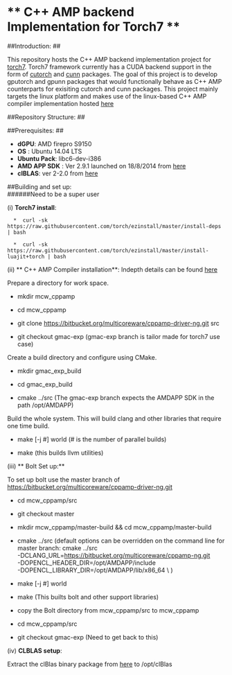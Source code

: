 # ** C++ AMP backend Implementation for Torch7 ** #

##Introduction: ##

This repository hosts the C++ AMP backend implementation project for  [torch7](http://torch.ch/). Torch7 framework currently has a CUDA backend support in the form of [cutorch](https://github.com/torch/cutorch) and [cunn](https://github.com/torch/cunn) packages. The goal of this project is to develop  gputorch and gpunn packages that would functionally behave as  C++ AMP counterparts for exisiting cutorch and cunn packages. This project mainly targets the linux platform and makes use of the linux-based C++ AMP compiler implementation hosted [here](https://bitbucket.org/multicoreware/cppamp-driver-ng/overview)



##Repository Structure: ##

##Prerequisites: ##
* **dGPU**:  AMD firepro S9150
* **OS** : Ubuntu 14.04 LTS
* **Ubuntu Pack**: libc6-dev-i386
* **AMD APP SDK** : Ver 2.9.1 launched on 18/8/2014 from [here](http://developer.amd.com/tools-and-sdks/opencl-zone/amd-accelerated-parallel-processing-app-sdk/)
* **clBLAS**: ver 2-2.0 from [here](https://github.com/clMathLibraries/clBLAS/releases)


##Building and set up:    
######Need to be a super user

(i) **Torch7 install**:

      *  curl -sk https://raw.githubusercontent.com/torch/ezinstall/master/install-deps | bash
  
      *  curl -sk https://raw.githubusercontent.com/torch/ezinstall/master/install-luajit+torch | bash
      


(ii)  ** C++ AMP Compiler installation**: Indepth details can be found [here](https://bitbucket.org/multicoreware/cppamp-driver-ng/overview)

Prepare a directory for work space.

   * mkdir mcw_cppamp

   * cd mcw_cppamp 
   
   * git clone https://bitbucket.org/multicoreware/cppamp-driver-ng.git src

   * git checkout gmac-exp (gmac-exp branch is tailor made for torch7 use case)

Create a build directory and configure using CMake.

  *  mkdir gmac_exp_build

  * cd gmac_exp_build

   * cmake ../src  (The gmac-exp branch expects the AMDAPP SDK in the path /opt/AMDAPP)

Build the whole system. This will build clang and other libraries that require one time build.

  * make [-j #] world           (# is the number of parallel builds)

  * make                        (this builds llvm utilities)
 
(iii) ** Bolt Set up:**

To set up bolt use the master branch of https://bitbucket.org/multicoreware/cppamp-driver-ng.git

  * cd mcw_cppamp/src

  * git checkout master

 *  mkdir mcw_cppamp/master-build && cd mcw_cppamp/master-build

 * cmake ../src (default options can be overridden on the command line for master branch:
  cmake ../src \
      -DCLANG_URL=https://bitbucket.org/multicoreware/cppamp-ng.git \
      -DOPENCL_HEADER_DIR=/opt/AMDAPP/include \
      -DOPENCL_LIBRARY_DIR=/opt/AMDAPP/lib/x86_64 \ )

*  make [-j #] world

*  make (This builts bolt and other support libraries)

*  copy the Bolt directory from mcw_cppamp/src to mcw_cppamp 

*  cd mcw_cppamp/src 

* git checkout gmac-exp (Need to get back to this)





(iv) **CLBLAS setup**:

Extract the clBlas binary package from [here](https://github.com/clMathLibraries/clBLAS/releases) to /opt/clBlas